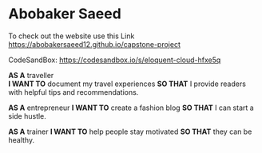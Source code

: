 # Abobaker Saeed

To check out the website use this Link https://abobakersaeed12.github.io/capstone-project

CodeSandBox: https://codesandbox.io/s/eloquent-cloud-hfxe5q

**AS A** traveller  
**I WANT TO** document my travel experiences
**SO THAT** I provide readers with helpful tips and recommendations.

**AS A** entrepreneur
**I WANT TO** create a fashion blog
**SO THAT** I can start a side hustle.

**AS A** trainer
**I WANT TO** help people stay motivated
**SO THAT** they can be healthy.

